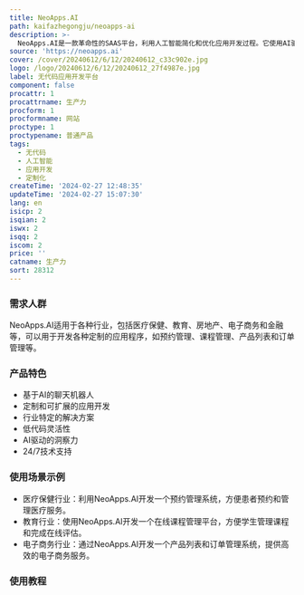 ```yaml
---
title: NeoApps.AI
path: kaifazhegongju/neoapps-ai
description: >-
  NeoApps.AI是一款革命性的SAAS平台，利用人工智能简化和优化应用开发过程。它使用AI驱动的聊天机器人帮助用户定义清晰的需求，并自动生成代码、构建数据库、生成API和设计用户界面，从而快速、高效地开发和部署定制的应用程序。它适用于各种行业，提供了针对医疗保健、教育、电子商务、金融等不同行业需求的模块，具备可定制和可扩展的特性。
source: 'https://neoapps.ai'
cover: /cover/20240612/6/12/20240612_c33c902e.jpg
logo: /logo/20240612/6/12/20240612_27f4987e.jpg
label: 无代码应用开发平台
component: false
procattr: 1
procattrname: 生产力
procform: 1
procformname: 网站
proctype: 1
proctypename: 普通产品
tags:
  - 无代码
  - 人工智能
  - 应用开发
  - 定制化
createTime: '2024-02-27 12:48:35'
updateTime: '2024-02-27 15:07:30'
lang: en
isicp: 2
isqian: 2
iswx: 2
isqq: 2
iscom: 2
price: ''
catname: 生产力
sort: 28312
---
```




### 需求人群
NeoApps.AI适用于各种行业，包括医疗保健、教育、房地产、电子商务和金融等，可以用于开发各种定制的应用程序，如预约管理、课程管理、产品列表和订单管理等。

### 产品特色
- 基于AI的聊天机器人
- 定制和可扩展的应用开发
- 行业特定的解决方案
- 低代码灵活性
- AI驱动的洞察力
- 24/7技术支持

### 使用场景示例
- 医疗保健行业：利用NeoApps.AI开发一个预约管理系统，方便患者预约和管理医疗服务。
- 教育行业：使用NeoApps.AI开发一个在线课程管理平台，方便学生管理课程和完成在线评估。
- 电子商务行业：通过NeoApps.AI开发一个产品列表和订单管理系统，提供高效的电子商务服务。

### 使用教程


  

